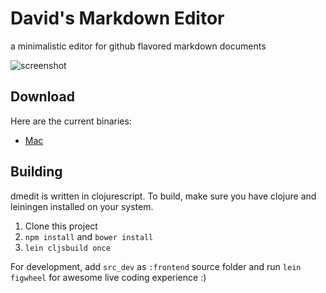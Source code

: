 # David's Markdown Editor

a minimalistic editor for github flavored markdown documents

![screenshot](https://raw.githubusercontent.com/dvcrn/dmedit/master/resources/markdown.gif)

## Download

Here are the current binaries: 

- [Mac](https://github.com/dvcrn/dmedit/releases/download/0.1.0/dmedit.app.zip)

## Building

dmedit is written in clojurescript. To build, make sure you have clojure and leiningen installed on your system. 

1. Clone this project
2. `npm install` and `bower install`
3. `lein cljsbuild once` 

For development, add `src_dev` as `:frontend` source folder and run `lein figwheel` for awesome live coding experience :)
